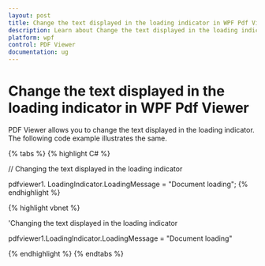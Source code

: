 ```yaml
---
layout: post
title: Change the text displayed in the loading indicator in WPF Pdf Viewer control | Syncfusion
description: Learn about Change the text displayed in the loading indicator support in Syncfusion WPF Pdf Viewer control and more.
platform: wpf
control: PDF Viewer
documentation: ug
---
```


# Change the text displayed in the loading indicator in WPF Pdf Viewer

PDF Viewer allows you to change the text displayed in the loading indicator. The following code example illustrates the same.

{% tabs %}
{% highlight C# %}

// Changing the text displayed in the loading indicator

pdfviewer1. LoadingIndicator.LoadingMessage = "Document loading";
{% endhighlight %}




{% highlight vbnet %}

'Changing the text displayed in the loading indicator

pdfviewer1.LoadingIndicator.LoadingMessage = "Document loading"

{% endhighlight %}
{% endtabs %}
